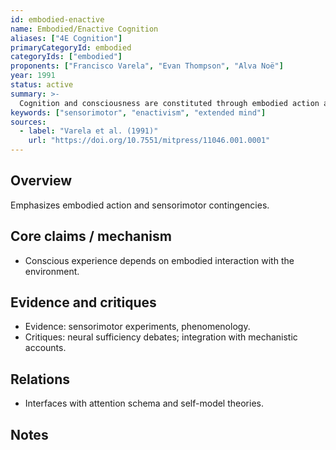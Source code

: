 ```yaml
---
id: embodied-enactive
name: Embodied/Enactive Cognition
aliases: ["4E Cognition"]
primaryCategoryId: embodied
categoryIds: ["embodied"]
proponents: ["Francisco Varela", "Evan Thompson", "Alva Noë"]
year: 1991
status: active
summary: >-
  Cognition and consciousness are constituted through embodied action and sensorimotor contingencies, extended into environment.
keywords: ["sensorimotor", "enactivism", "extended mind"]
sources:
  - label: "Varela et al. (1991)"
    url: "https://doi.org/10.7551/mitpress/11046.001.0001"
---
```


## Overview
Emphasizes embodied action and sensorimotor contingencies.

## Core claims / mechanism
- Conscious experience depends on embodied interaction with the environment.

## Evidence and critiques
- Evidence: sensorimotor experiments, phenomenology.
- Critiques: neural sufficiency debates; integration with mechanistic accounts.

## Relations
- Interfaces with attention schema and self-model theories.

## Notes

